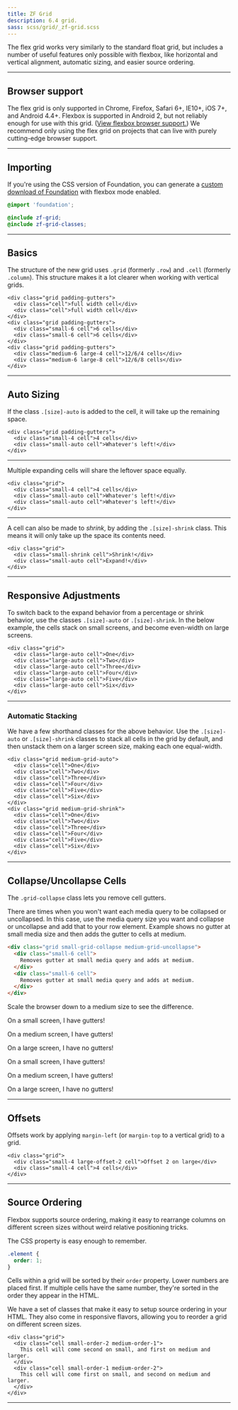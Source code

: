 ```yaml
---
title: ZF Grid
description: 6.4 grid.
sass: scss/grid/_zf-grid.scss
---
```


The flex grid works very similarly to the standard float grid, but includes a number of useful features only possible with flexbox, like horizontal and vertical alignment, automatic sizing, and easier source ordering.

---

## Browser support

The flex grid is only supported in Chrome, Firefox, Safari 6+, IE10+, iOS 7+, and Android 4.4+. Flexbox is supported in Android 2, but not reliably enough for use with this grid. ([View flexbox browser support.](http://caniuse.com/#feat=flexbox)) We recommend only using the flex grid on projects that can live with purely cutting-edge browser support.

---

## Importing

If you're using the CSS version of Foundation, you can generate a <a href="https://foundation.zurb.com/sites/download">custom download of Foundation</a> with flexbox mode enabled.

```scss
@import 'foundation';

@include zf-grid;
@include zf-grid-classes;
```
---

## Basics

The structure of the new grid uses `.grid` (formerly `.row`) and `.cell` (formerly `.column`). This structure makes it a lot clearer when working with vertical grids.

```html_example
<div class="grid padding-gutters">
  <div class="cell">full width cell</div>
  <div class="cell">full width cell</div>
</div>
<div class="grid padding-gutters">
  <div class="small-6 cell">6 cells</div>
  <div class="small-6 cell">6 cells</div>
</div>
<div class="grid padding-gutters">
  <div class="medium-6 large-4 cell">12/6/4 cells</div>
  <div class="medium-6 large-8 cell">12/6/8 cells</div>
</div>
```

---

## Auto Sizing

If the class `.[size]-auto` is added to the cell, it will take up the remaining space.

```html_example
<div class="grid padding-gutters">
  <div class="small-4 cell">4 cells</div>
  <div class="small-auto cell">Whatever's left!</div>
</div>
```

---

Multiple expanding cells will share the leftover space equally.

```html_example
<div class="grid">
  <div class="small-4 cell">4 cells</div>
  <div class="small-auto cell">Whatever's left!</div>
  <div class="small-auto cell">Whatever's left!</div>
</div>
```

---

A cell can also be made to *shrink*, by adding the `.[size]-shrink` class. This means it will only take up the space its contents need.

```html_example
<div class="grid">
  <div class="small-shrink cell">Shrink!</div>
  <div class="small-auto cell">Expand!</div>
</div>
```

---

## Responsive Adjustments

To switch back to the expand behavior from a percentage or shrink behavior, use the classes `.[size]-auto` or `.[size]-shrink`. In the below example, the cells stack on small screens, and become even-width on large screens.

```html_example
<div class="grid">
  <div class="large-auto cell">One</div>
  <div class="large-auto cell">Two</div>
  <div class="large-auto cell">Three</div>
  <div class="large-auto cell">Four</div>
  <div class="large-auto cell">Five</div>
  <div class="large-auto cell">Six</div>
</div>
```

---

### Automatic Stacking

We have a few shorthand classes for the above behavior. Use the `.[size]-auto` or `.[size]-shrink` classes to stack all cells in the grid by default, and then unstack them on a larger screen size, making each one equal-width.

```html_example
<div class="grid medium-grid-auto">
  <div class="cell">One</div>
  <div class="cell">Two</div>
  <div class="cell">Three</div>
  <div class="cell">Four</div>
  <div class="cell">Five</div>
  <div class="cell">Six</div>
</div>
<div class="grid medium-grid-shrink">
  <div class="cell">One</div>
  <div class="cell">Two</div>
  <div class="cell">Three</div>
  <div class="cell">Four</div>
  <div class="cell">Five</div>
  <div class="cell">Six</div>
</div>
```

---

## Collapse/Uncollapse Cells

The `.grid-collapse` class lets you remove cell gutters.

There are times when you won't want each media query to be collapsed or uncollapsed. In this case, use the media query size you want and collapse or uncollapse and add that to your row element. Example shows no gutter at small media size and then adds the gutter to cells at medium.

```html
<div class="grid small-grid-collapse medium-grid-uncollapse">
  <div class="small-6 cell">
    Removes gutter at small media query and adds at medium.
  </div>
  <div class="small-6 cell">
    Removes gutter at small media query and adds at medium.
  </div>
</div>
```

<p class="lead">Scale the browser down to a medium size to see the difference.</p>

<div class="grid medium-grid-uncollapse large-grid-collapse">
  <div class="small-6 cell">
    <div class="callout secondary">
      <p class="show-for-small-only">On a small screen, I have gutters!</p>
      <p class="show-for-medium-only">On a medium screen, I have gutters!</p>
      <p class="show-for-large">On a large screen, I have no gutters!</p>
    </div>
  </div>
  <div class="small-6 cell">
    <div class="callout secondary">
      <p class="show-for-small-only">On a small screen, I have gutters!</p>
      <p class="show-for-medium-only">On a medium screen, I have gutters!</p>
      <p class="show-for-large">On a large screen, I have no gutters!</p>
    </div>
  </div>
</div>

---

## Offsets

Offsets work by applying `margin-left` (or `margin-top` to a vertical grid) to a grid.

```html_example
<div class="grid">
  <div class="small-4 large-offset-2 cell">Offset 2 on large</div>
  <div class="small-4 cell">4 cells</div>
</div>
```

---

## Source Ordering

Flexbox supports source ordering, making it easy to rearrange columns on different screen sizes without weird relative positioning tricks.

The CSS property is easy enough to remember.

```scss
.element {
  order: 1;
}
```

Cells within a grid will be sorted by their `order` property. Lower numbers are placed first. If multiple cells have the same number, they're sorted in the order they appear in the HTML.

We have a set of classes that make it easy to setup source ordering in your HTML. They also come in responsive flavors, allowing you to reorder a grid on different screen sizes.

```html_example
<div class="grid">
  <div class="cell small-order-2 medium-order-1">
    This cell will come second on small, and first on medium and larger.
  </div>
  <div class="cell small-order-1 medium-order-2">
    This cell will come first on small, and second on medium and larger.
  </div>
</div>
```

---
